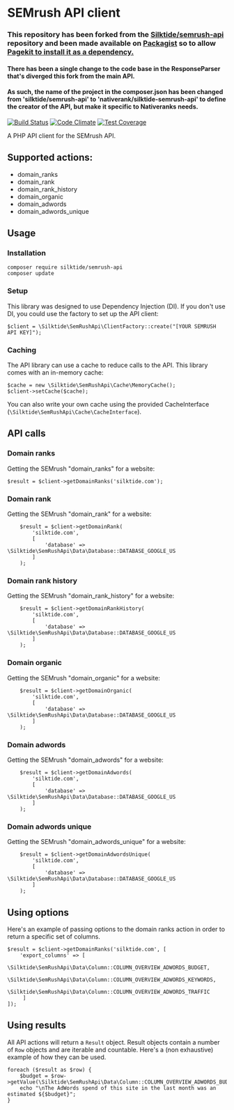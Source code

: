 # SEMrush API client
### This repository has been forked from the [Silktide/semrush-api](https://github.com/silktide/semrush-api) repository and been made available on [Packagist](https://packagist.org/packages/nativerank/silktide-semrush-api) so to allow [Pagekit to install it as a dependency.](https://github.com/pagekit/pagekit/issues/630)
#### There has been a single change to the code base in the ResponseParser that's diverged this fork from the main API.
#### As such, the name of the project in the composer.json has been changed from 'silktide/semrush-api' to 'nativerank/silktide-semrush-api' to define the creator of the API, but make it specific to Nativeranks needs.

[![Build Status](https://travis-ci.org/silktide/semrush-api.svg?branch=master)](https://travis-ci.org/silktide/semrush-api)
[![Code Climate](https://codeclimate.com/github/silktide/semrush-api/badges/gpa.svg)](https://codeclimate.com/github/silktide/semrush-api)
[![Test Coverage](https://codeclimate.com/github/silktide/semrush-api/badges/coverage.svg)](https://codeclimate.com/github/silktide/semrush-api)

A PHP API client for the SEMrush API.

## Supported actions:

* domain_ranks
* domain_rank
* domain_rank_history
* domain_organic
* domain_adwords
* domain_adwords_unique

## Usage

### Installation

    composer require silktide/semrush-api
    composer update

### Setup

This library was designed to use Dependency Injection (DI). If you don't use DI, you could use the factory to set up the API client:

    $client = \Silktide\SemRushApi\ClientFactory::create("[YOUR SEMRUSH API KEY]");
    
### Caching

The API library can use a cache to reduce calls to the API.  This library comes with an in-memory cache:
    
    $cache = new \Silktide\SemRushApi\Cache\MemoryCache();
    $client->setCache($cache);
    
You can also write your own cache using the provided CacheInterface (`\Silktide\SemRushApi\Cache\CacheInterface`).
    
## API calls
        
### Domain ranks

Getting the SEMrush "domain_ranks" for a website:

    $result = $client->getDomainRanks('silktide.com');
        
### Domain rank

Getting the SEMrush "domain_rank" for a website:

        $result = $client->getDomainRank(
            'silktide.com', 
            [
                'database' => \Silktide\SemRushApi\Data\Database::DATABASE_GOOGLE_US
            ]
        );
        
### Domain rank history

Getting the SEMrush "domain_rank_history" for a website:

        $result = $client->getDomainRankHistory(
            'silktide.com', 
            [
                'database' => \Silktide\SemRushApi\Data\Database::DATABASE_GOOGLE_US
            ]
        );
        
### Domain organic

Getting the SEMrush "domain_organic" for a website:

        $result = $client->getDomainOrganic(
            'silktide.com', 
            [
                'database' => \Silktide\SemRushApi\Data\Database::DATABASE_GOOGLE_US
            ]
        );
        
### Domain adwords

Getting the SEMrush "domain_adwords" for a website:

        $result = $client->getDomainAdwords(
            'silktide.com', 
            [
                'database' => \Silktide\SemRushApi\Data\Database::DATABASE_GOOGLE_US
            ]
        );
        
### Domain adwords unique

Getting the SEMrush "domain_adwords_unique" for a website:

        $result = $client->getDomainAdwordsUnique(
            'silktide.com', 
            [
                'database' => \Silktide\SemRushApi\Data\Database::DATABASE_GOOGLE_US
            ]
        );
        
## Using options

Here's an example of passing options to the domain ranks action in order to return a specific set of columns.

    $result = $client->getDomainRanks('silktide.com', [
        'export_columns' => [
            \Silktide\SemRushApi\Data\Column::COLUMN_OVERVIEW_ADWORDS_BUDGET,
            \Silktide\SemRushApi\Data\Column::COLUMN_OVERVIEW_ADWORDS_KEYWORDS,
            \Silktide\SemRushApi\Data\Column::COLUMN_OVERVIEW_ADWORDS_TRAFFIC
         ]
    ]);
    
## Using results

All API actions will return a `Result` object.  Result objects contain a number of `Row` objects and are iterable and
countable.  Here's a (non exhaustive) example of how they can be used. 

    foreach ($result as $row) {
        $budget = $row->getValue(\Silktide\SemRushApi\Data\Column::COLUMN_OVERVIEW_ADWORDS_BUDGET);
        echo "\nThe AdWords spend of this site in the last month was an estimated ${$budget}";
    }